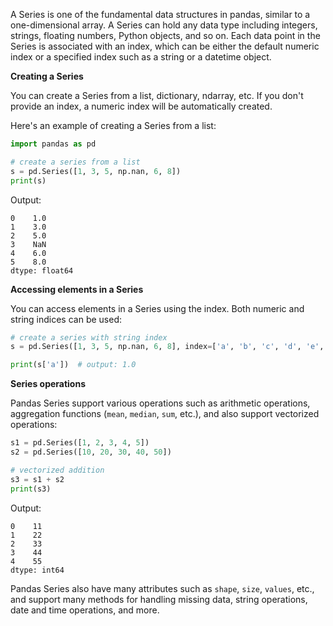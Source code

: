 A Series is one of the fundamental data structures in pandas, similar to a one-dimensional array. A Series can hold any data type including integers, strings, floating numbers, Python objects, and so on. Each data point in the Series is associated with an index, which can be either the default numeric index or a specified index such as a string or a datetime object.

**Creating a Series**

You can create a Series from a list, dictionary, ndarray, etc. If you don't provide an index, a numeric index will be automatically created.

Here's an example of creating a Series from a list:

```python
import pandas as pd

# create a series from a list
s = pd.Series([1, 3, 5, np.nan, 6, 8])
print(s)
```

Output:

```
0    1.0
1    3.0
2    5.0
3    NaN
4    6.0
5    8.0
dtype: float64
```

**Accessing elements in a Series**

You can access elements in a Series using the index. Both numeric and string indices can be used:

```python
# create a series with string index
s = pd.Series([1, 3, 5, np.nan, 6, 8], index=['a', 'b', 'c', 'd', 'e', 'f'])

print(s['a'])  # output: 1.0
```

**Series operations**

Pandas Series support various operations such as arithmetic operations, aggregation functions (`mean`, `median`, `sum`, etc.), and also support vectorized operations:

```python
s1 = pd.Series([1, 2, 3, 4, 5])
s2 = pd.Series([10, 20, 30, 40, 50])

# vectorized addition
s3 = s1 + s2
print(s3)
```

Output:

```
0    11
1    22
2    33
3    44
4    55
dtype: int64
```

Pandas Series also have many attributes such as `shape`, `size`, `values`, etc., and support many methods for handling missing data, string operations, date and time operations, and more.